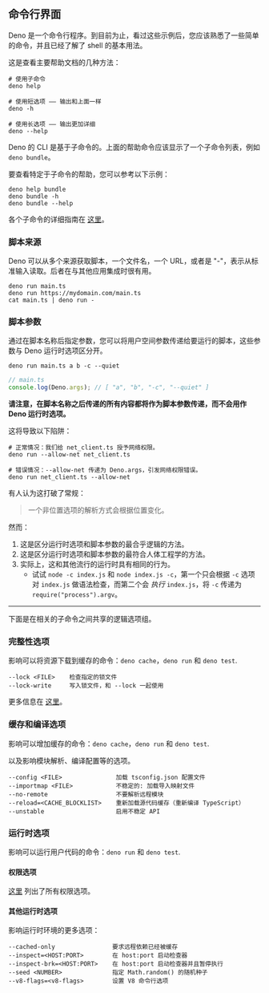 ## 命令行界面

Deno 是一个命令行程序。到目前为止，看过这些示例后，您应该熟悉了一些简单的命令，并且已经了解了 shell 的基本用法。

这是查看主要帮助文档的几种方法：

```shell
# 使用子命令
deno help

# 使用短选项 —— 输出和上面一样
deno -h

# 使用长选项 —— 输出更加详细
deno --help
```

Deno 的 CLI 是基于子命令的。上面的帮助命令应该显示了一个子命令列表，例如 `deno bundle`。

要查看特定于子命令的帮助，您可以参考以下示例：

```shell
deno help bundle
deno bundle -h
deno bundle --help
```

各个子命令的详细指南在 [这里](../tools.md)。

### 脚本来源

Deno 可以从多个来源获取脚本，一个文件名，一个 URL，或者是 "-"，表示从标准输入读取。后者在与其他应用集成时很有用。

```shell
deno run main.ts
deno run https://mydomain.com/main.ts
cat main.ts | deno run -
```

### 脚本参数

通过在脚本名称后指定参数，您可以将用户空间参数传递给要运行的脚本，这些参数与 Deno 运行时选项区分开。

```shell
deno run main.ts a b -c --quiet
```

```ts
// main.ts
console.log(Deno.args); // [ "a", "b", "-c", "--quiet" ]
```

**请注意，在脚本名称之后传递的所有内容都将作为脚本参数传递，而不会用作 Deno 运行时选项。**

这将导致以下陷阱：

```shell
# 正常情况：我们给 net_client.ts 授予网络权限。
deno run --allow-net net_client.ts

# 错误情况：--allow-net 传递为 Deno.args，引发网络权限错误。
deno run net_client.ts --allow-net
```

有人认为这打破了常规：

> 一个非位置选项的解析方式会根据位置变化。

然而：

1. 这是区分运行时选项和脚本参数的最合乎逻辑的方法。
2. 这是区分运行时选项和脚本参数的最符合人体工程学的方法。
3. 实际上，这和其他流行的运行时具有相同的行为。
    - 试试 `node -c index.js` 和 `node index.js -c`，第一个只会根据 `-c` 选项对 `index.js` 做语法检查，而第二个会 _执行_ `index.js`，将 `-c` 传递为 `require("process").argv`。

---

下面是在相关的子命令之间共享的逻辑选项组。

### 完整性选项

影响可以将资源下载到缓存的命令：`deno cache`，`deno run` 和 `deno test`.

```
--lock <FILE>    检查指定的锁文件
--lock-write     写入锁文件，和 --lock 一起使用
```

更多信息在 [这里](../linking_to_external_code/integrity_checking.md)。

### 缓存和编译选项

影响可以增加缓存的命令：`deno cache`，`deno run` 和 `deno test`. 

以及影响模块解析、编译配置等的选项。

```
--config <FILE>               加载 tsconfig.json 配置文件
--importmap <FILE>            不稳定的: 加载导入映射文件
--no-remote                   不要解析远程模块
--reload=<CACHE_BLOCKLIST>    重新加载源代码缓存（重新编译 TypeScript）
--unstable                    启用不稳定 API
```

### 运行时选项

影响可以运行用户代码的命令：`deno run` 和 `deno test`.

#### 权限选项

[这里](./permissions.md#权限列表) 列出了所有权限选项。

#### 其他运行时选项

影响运行时环境的更多选项：

```
--cached-only                要求远程依赖已经被缓存
--inspect=<HOST:PORT>        在 host:port 启动检查器
--inspect-brk=<HOST:PORT>    在 host:port 启动检查器并且暂停执行
--seed <NUMBER>              指定 Math.random() 的随机种子
--v8-flags=<v8-flags>        设置 V8 命令行选项
```
